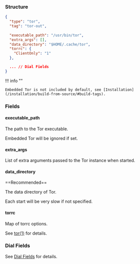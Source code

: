 ### Structure

```json
{
  "type": "tor",
  "tag": "tor-out",
  
  "executable_path": "/usr/bin/tor",
  "extra_args": [],
  "data_directory": "$HOME/.cache/tor",
  "torrc": {
    "ClientOnly": "1"
  },

  ... // Dial Fields
}
```

!!! info ""

    Embedded Tor is not included by default, see [Installation](/installation/build-from-source/#build-tags).

### Fields

#### executable_path

The path to the Tor executable.

Embedded Tor will be ignored if set.

#### extra_args

List of extra arguments passed to the Tor instance when started.

#### data_directory

==Recommended==

The data directory of Tor.

Each start will be very slow if not specified.

#### torrc

Map of torrc options.

See [tor(1)](https://linux.die.net/man/1/tor) for details.

### Dial Fields

See [Dial Fields](/configuration/shared/dial) for details.
